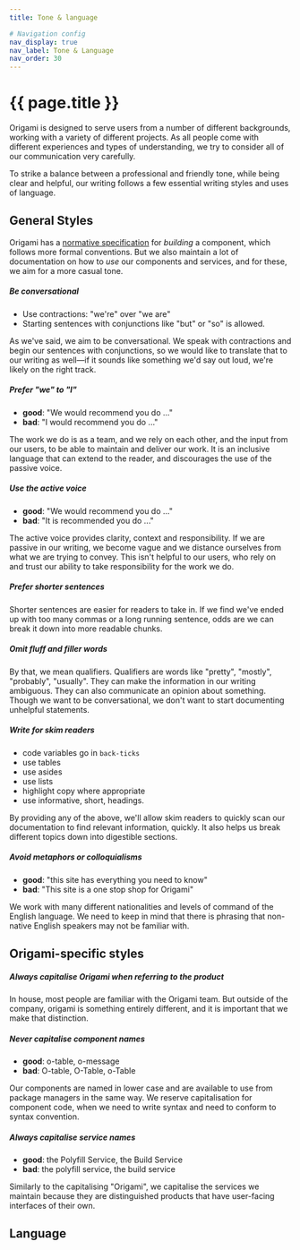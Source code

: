 ```yaml
---
title: Tone & language

# Navigation config
nav_display: true
nav_label: Tone & Language
nav_order: 30
---
```


# {{ page.title }}

Origami is designed to serve users from a number of different backgrounds, working with a variety of different projects.
As all people come with different experiences and types of understanding, we try to consider all of our communication very carefully.

To strike a balance between a professional and friendly tone, while being clear and helpful, our writing follows a few essential writing styles and uses of language.

## General Styles

Origami has a [normative specification](/spec) for _building_ a component, which follows more formal conventions. But we also maintain a lot of documentation on how to _use_ our components and services, and for these, we aim for a more casual tone.

##### Be conversational
- Use contractions: "we're" over "we are"
- Starting sentences with conjunctions like "but" or "so" is allowed.

As we've said, we aim to be conversational. We speak with contractions and begin our sentences with conjunctions, so we would like to translate that to our writing as well—if it sounds like something we'd say out loud, we're likely on the right track.

##### Prefer "we" to "I"
- **good**: "We would recommend you do ..."
- **bad**: "I would recommend you do ..."

The work we do is as a team, and we rely on each other, and the input from our users, to be able to maintain and deliver our work. It is an inclusive language that can extend to the reader, and discourages the use of the passive voice.

##### Use the active voice
- **good**: "We would recommend you do ..."
- **bad**: "It is recommended you do ..."

The active voice provides clarity, context and responsibility. If we are passive in our writing, we become vague and we distance ourselves from what we are trying to convey. This isn't helpful to our users, who rely on and trust our ability to take responsibility for the work we do.

##### Prefer shorter sentences

Shorter sentences are easier for readers to take in.
If we find we've ended up with too many commas or a long running sentence, odds are we can break it down into more readable chunks.

##### Omit fluff and filler words

By that, we mean qualifiers. Qualifiers are words like "pretty", "mostly", "probably", "usually". They can make the information in our writing ambiguous. They can also communicate  an opinion about something. Though we want to be conversational, we don't want to start documenting unhelpful statements.

##### Write for skim readers
- code variables go in `back-ticks`
- use tables
- use asides
- use lists
- highlight copy where appropriate
- use informative, short, headings.

By providing any of the above, we'll allow skim readers to quickly scan our documentation to find relevant information, quickly. It also helps us break different topics down into digestible sections.

##### Avoid metaphors or colloquialisms
- **good**: "this site has everything you need to know"
- **bad**: "This site is a one stop shop for Origami"

We work with many different nationalities and levels of command of the English language. We need to keep in mind that there is phrasing that non-native English speakers may not be familiar with.

## Origami-specific styles

##### Always capitalise Origami when referring to the product

In house, most people are familiar with the Origami team. But outside of the company, origami is something entirely different, and it is important that we make that distinction.

##### Never capitalise component names

- **good**: o-table, o-message
- **bad**: O-table, O-Table, o-Table

Our components are named in lower case and are available to use from package managers in the same way.
We reserve capitalisation for component code, when we need to write syntax and need to conform to syntax convention.

##### Always capitalise service names

- **good**: the Polyfill Service, the Build Service
- **bad**: the polyfill service, the build service

Similarly to the capitalising "Origami", we capitalise the services we maintain because they are distinguished products that have user-facing interfaces of their own.

## Language
